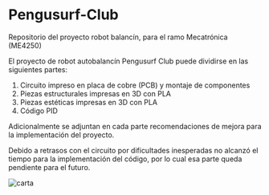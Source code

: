 # Pengusurf-Club
Repositorio del proyecto robot balancín, para el ramo Mecatrónica (ME4250)

El proyecto de robot autobalancín Pengusurf Club puede dividirse en las siguientes partes:

1) Circuito impreso en placa de cobre (PCB) y montaje de componentes
2) Piezas estructurales impresas en 3D con PLA
3) Piezas estéticas impresas en 3D con PLA
4) Código PID

Adicionalmente se adjuntan en cada parte recomendaciones de mejora para la implementación del proyecto.

Debido a retrasos con el circuito por dificultades inesperadas no alcanzó el tiempo para la implementación del código, por lo cual esa parte queda pendiente para el futuro.

![carta](https://github.com/user-attachments/assets/6cab4db9-bf3f-4e98-ac7b-3d1ce4df7c65)

